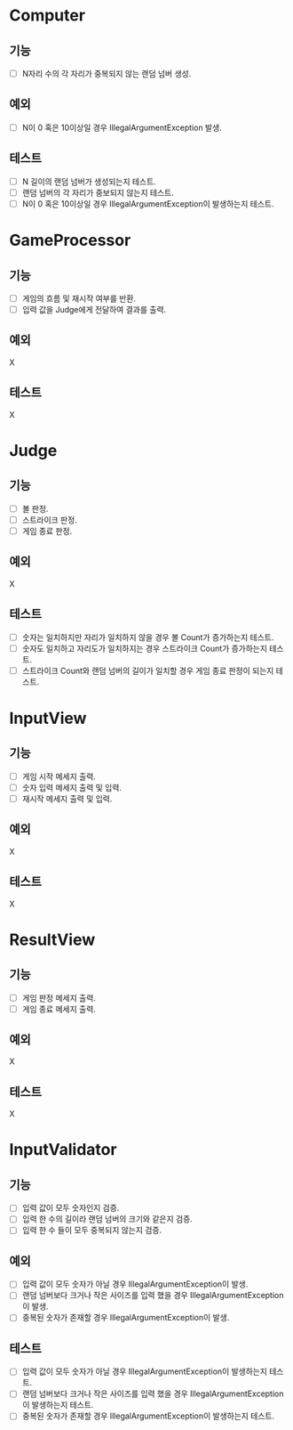 # Computer
## 기능
- [ ] N자리 수의 각 자리가 중복되지 않는 랜덤 넘버 생성.

## 예외
- [ ] N이 0 혹은 10이상일 경우 IllegalArgumentException 발생.

## 테스트
- [ ] N 길이의 랜덤 넘버가 생성되는지 테스트.
- [ ] 랜덤 넘버의 각 자리가 중보되지 않는지 테스트.
- [ ] N이 0 혹은 10이상일 경우 IllegalArgumentException이 발생하는지 테스트.

# GameProcessor
## 기능
- [ ] 게임의 흐름 및 재시작 여부를 반환.
- [ ] 입력 값을 Judge에게 전달하여 결과를 출력.
## 예외
X
## 테스트
X

# Judge
## 기능
- [ ] 볼 판정.
- [ ] 스트라이크 판정.
- [ ] 게임 종료 판정.
## 예외
X
## 테스트
- [ ] 숫자는 일치하지만 자리가 일치하지 않을 경우 볼 Count가 증가하는지 테스트.
- [ ] 숫자도 일치하고 자리도가 일치하지는 경우 스트라이크 Count가 증가하는지 테스트.
- [ ] 스트라이크 Count와 랜덤 넘버의 길이가 일치할 경우 게임 종료 판정이 되는지 테스트.

# InputView
## 기능
- [ ] 게임 시작 메세지 출력.
- [ ] 숫자 입력 메세지 출력 및 입력.
- [ ] 재시작 메세지 출력 및 입력.

## 예외
X
## 테스트
X

# ResultView
## 기능
- [ ] 게임 판정 메세지 출력.
- [ ] 게임 종료 메세지 출력.

## 예외
X
## 테스트
X

# InputValidator
## 기능
- [ ] 입력 값이 모두 숫자인지 검증.
- [ ] 입력 한 수의 길이라 랜덤 넘버의 크기와 같은지 검증.
- [ ] 입력 한 수 들이 모두 중복되지 않는지 검증.

## 예외
- [ ] 입력 값이 모두 숫자가 아닐 경우 IllegalArgumentException이 발생.
- [ ] 랜덤 넘버보다 크거나 작은 사이즈를 입력 했을 경우 IllegalArgumentException이 발생.
- [ ] 중복된 숫자가 존재할 경우 IllegalArgumentException이 발생.

## 테스트
- [ ] 입력 값이 모두 숫자가 아닐 경우 IllegalArgumentException이 발생하는지 테스트.
- [ ] 랜덤 넘버보다 크거나 작은 사이즈를 입력 했을 경우 IllegalArgumentException이 발생하는지 테스트.
- [ ] 중복된 숫자가 존재할 경우 IllegalArgumentException이 발생하는지 테스트.